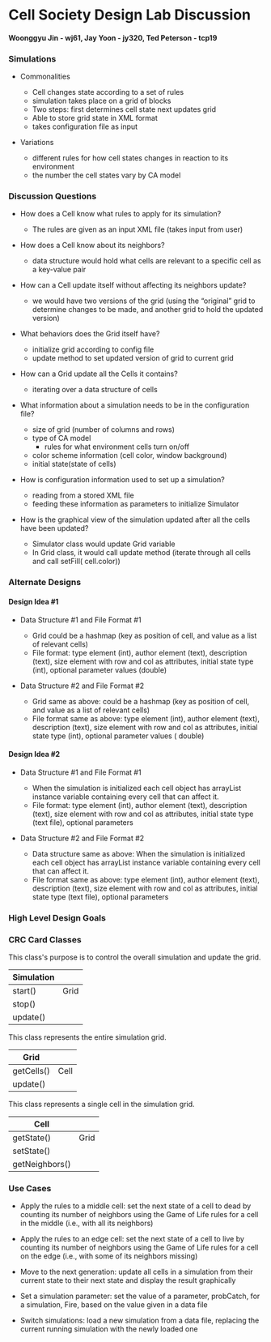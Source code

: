 # Cell Society Design Lab Discussion

#### Woonggyu Jin - wj61, Jay Yoon - jy320, Ted Peterson - tcp19

### Simulations

* Commonalities
    * Cell changes state according to a set of rules
    * simulation takes place on a grid of blocks
    * Two steps: first determines cell state next updates grid
    * Able to store grid state in XML format
    * takes configuration file as input

* Variations
    * different rules for how cell states changes in reaction to its environment
    * the number the cell states vary by CA model

### Discussion Questions

* How does a Cell know what rules to apply for its simulation?
    * The rules are given as an input XML file (takes input from user)

* How does a Cell know about its neighbors?
    * data structure would hold what cells are relevant to a specific cell as a key-value pair

* How can a Cell update itself without affecting its neighbors update?
    * we would have two versions of the grid (using the “original” grid to determine changes to be
      made, and another grid to hold the updated version)

* What behaviors does the Grid itself have?
    * initialize grid according to config file
    * update method to set updated version of grid to current grid

* How can a Grid update all the Cells it contains?
    * iterating over a data structure of cells

* What information about a simulation needs to be in the configuration file?
    * size of grid (number of columns and rows)
    * type of CA model
        * rules for what environment cells turn on/off
    * color scheme information (cell color, window background)
    * initial state(state of cells)

* How is configuration information used to set up a simulation?
    * reading from a stored XML file
    * feeding these information as parameters to initialize Simulator

* How is the graphical view of the simulation updated after all the cells have been updated?
    * Simulator class would update Grid variable
    * In Grid class, it would call update method (iterate through all cells and call setFill(
      cell.color))

### Alternate Designs

#### Design Idea #1

* Data Structure #1 and File Format #1
    * Grid could be a hashmap (key as position of cell, and value as a list of relevant cells)
    * File format: type element (int), author element (text), description (text), size element with
      row and col as attributes, initial state type (int), optional parameter values (double)

* Data Structure #2 and File Format #2
    * Grid same as above: could be a hashmap (key as position of cell, and value as a list of
      relevant
      cells)
    * File format same as above: type element (int), author element (text), description (text), size
      element with row and col as attributes, initial state type (int), optional parameter values (
      double)

#### Design Idea #2

* Data Structure #1 and File Format #1
    * When the simulation is initialized each cell object has arrayList instance variable containing
      every cell that can affect it.
    * File format: type element (int), author element (text), description (text), size element
      with
      row and col as attributes, initial state type (text file), optional parameters

* Data Structure #2 and File Format #2
    * Data structure same as above: When the simulation is initialized each cell object has
      arrayList
      instance variable containing every cell that can affect it.
    * File format same as above: type element (int), author element (text), description (text), size
      element with row and col as attributes, initial state type (text file), optional parameters

### High Level Design Goals

### CRC Card Classes

This class's purpose is to control the overall simulation and update the grid.

| Simulation |      |
|------------|------|
| start()    | Grid |
| stop()     |      |
| update()   |      |


This class represents the entire simulation grid.

| Grid       |      |
|------------|------|
| getCells() | Cell |
| update()   |      |

This class represents a single cell in the simulation grid.

| Cell           |      |
|----------------|------|
| getState()     | Grid |
| setState()     |      |
| getNeighbors() |      |



### Use Cases

* Apply the rules to a middle cell: set the next state of a cell to dead by counting its number of
  neighbors using the Game of Life rules for a cell in the middle (i.e., with all its neighbors)

* Apply the rules to an edge cell: set the next state of a cell to live by counting its number of
  neighbors using the Game of Life rules for a cell on the edge (i.e., with some of its neighbors
  missing)

* Move to the next generation: update all cells in a simulation from their current state to their
  next state and display the result graphically

* Set a simulation parameter: set the value of a parameter, probCatch, for a simulation, Fire, based
  on the value given in a data file

* Switch simulations: load a new simulation from a data file, replacing the current running
  simulation with the newly loaded one
